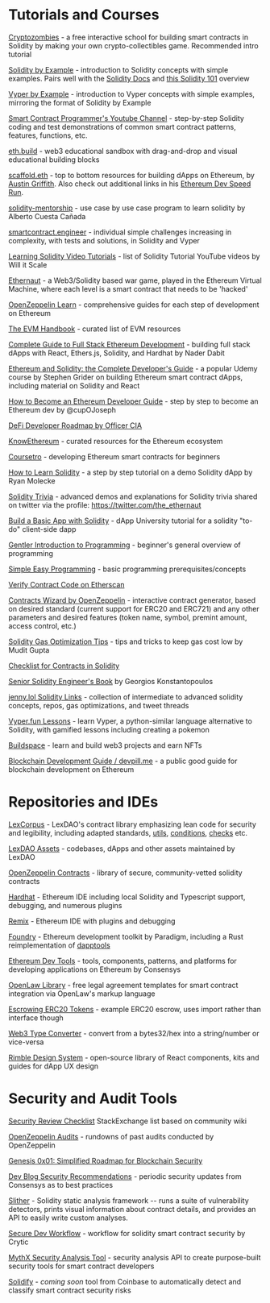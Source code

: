 # Tutorials and Courses

[Cryptozombies](https://cryptozombies.io/) - a free interactive school for building smart contracts in Solidity by making your own crypto-collectibles game. Recommended intro tutorial

[Solidity by Example](https://solidity-by-example.org/) - introduction to Solidity concepts with simple examples. Pairs well with the [Solidity Docs](https://docs.soliditylang.org/en/v0.8.11/) and [this Solidity 101](https://secureum.substack.com/p/solidity-101) overview 

[Vyper by Example](https://vyper-by-example.org/) - introduction to Vyper concepts with simple examples, mirroring the format of Solidity by Example

[Smart Contract Programmer's Youtube Channel](https://www.youtube.com/channel/UCJWh7F3AFyQ_x01VKzr9eyA) - step-by-step Solidity coding and test demonstrations of common smart contract patterns, features, functions, etc.

[eth.build](https://eth.build/) - web3 educational sandbox with drag-and-drop and visual educational building blocks

[scaffold.eth](https://github.com/austintgriffith/scaffold-eth#-scaffold-eth) - top to bottom resources for building dApps on Ethereum, by [Austin Griffith](https://twitter.com/austingriffith). Also check out additional links in his [Ethereum Dev Speed Run](https://medium.com/@austin_48503/%EF%B8%8Fethereum-dev-speed-run-bd72bcba6a4c).

[solidity-mentorship](https://github.com/alcueca/solidity-mentorship/issues) - use case by use case program to learn solidity by Alberto Cuesta Cañada

[smartcontract.engineer](https://www.smartcontract.engineer/challenges) - individual simple challenges increasing in complexity, with tests and solutions, in Solidity and Vyper

[Learning Solidity Video Tutorials](https://github.com/willitscale/learning-solidity) - list of Solidity Tutorial YouTube videos by Will it Scale

[Ethernaut](https://ethernaut.openzeppelin.com/) - a Web3/Solidity based war game, played in the Ethereum Virtual Machine, where each level is a smart contract that needs to be 'hacked'

[OpenZeppelin Learn](https://docs.openzeppelin.com/learn/) - comprehensive guides for each step of development on Ethereum

[The EVM Handbook](https://noxx3xxon.notion.site/noxx3xxon/The-EVM-Handbook-bb38e175cc404111a391907c4975426d) - curated list of EVM resources

[Complete Guide to Full Stack Ethereum Development](https://dev.to/dabit3/the-complete-guide-to-full-stack-ethereum-development-3j13) - building full stack dApps with React, Ethers.js, Solidity, and Hardhat by Nader Dabit

[Ethereum and Solidity: the Complete Developer's Guide](https://www.udemy.com/course/ethereum-and-solidity-the-complete-developers-guide/) - a popular Udemy course by Stephen Grider on building Ethereum smart contract dApps, including material on Solidity and React

[How to Become an Ethereum Developer Guide](https://hackmd.io/NS-XCiEbS2GUpI8Wu1Xdew) - step by step to become an Ethereum dev by @cupOJoseph 

[DeFi Developer Roadmap by Officer CIA](https://github.com/OffcierCia/DeFi-Developer-Road-Map)

[KnowEthereum](https://knowethereum.com/) - curated resources for the Ethereum ecosystem

[Coursetro](https://coursetro.com/courses/20/Developing-Ethereum-Smart-Contracts-for-Beginners) - developing Ethereum smart contracts for beginners

[How to Learn Solidity](https://blockgeeks.com/guides/solidity/) - a step by step tutorial on a demo Solidity dApp by Ryan Molecke

[Solidity Trivia](https://github.com/ajsantander/trivias) - advanced demos and explanations for Solidity trivia shared on twitter via the profile: https://twitter.com/the_ethernaut

[Build a Basic App with Solidity](https://www.dappuniversity.com/articles/blockchain-app-tutorial) - dApp University tutorial for a solidity "to-do" client-side dapp

[Gentler Introduction to Programming](https://www.freecodecamp.org/news/a-gentler-introduction-to-programming-1f57383a1b2c/) - beginner's general overview of programming

[Simple Easy Programming](https://www.tutorialspoint.com/computer_programming/index.htm) - basic programming prerequisites/concepts

[Verify Contract Code on Etherscan](https://medium.com/coinmonks/how-to-verify-and-publish-on-etherscan-52cf25312945)

[Contracts Wizard by OpenZeppelin](https://blog.openzeppelin.com/wizard/) - interactive contract generator, based on desired standard (current support for ERC20 and ERC721) and any other parameters and desired features (token name, symbol, premint amount, access control, etc.)

[Solidity Gas Optimization Tips](https://mudit.blog/solidity-gas-optimization-tips/) - tips and tricks to keep gas cost low by Mudit Gupta

[Checklist for Contracts in Solidity](https://github.com/lexDAO/LexCorpus/blob/master/contracts/CHECKS.txt)

[Senior Solidity Engineer's Book](https://github.com/gakonst/solidity-book) by Georgios Konstantopoulos

[jenny.lol Solidity Links](https://jenny.lol/solidity-links/) - collection of intermediate to advanced solidity concepts, repos, gas optimizations, and tweet threads

[Vyper.fun Lessons](https://vyper.fun/lessons.html#) - learn Vyper, a python-similar language alternative to Solidity, with gamified lessons including creating a pokemon

[Buildspace](https://buildspace.so/) - learn and build web3 projects and earn NFTs 

[Blockchain Development Guide / devpill.me](https://github.com/dcbuild3r/blockchain-development-guide) - a public good guide for blockchain development on Ethereum


# Repositories and IDEs

[LexCorpus](https://github.com/lexDAO/LexCorpus) - LexDAO's contract library emphasizing lean code for security and legibility, including adapted standards, [utils](https://github.com/lexDAO/LexCorpus/tree/master/contracts/utils), [conditions](https://github.com/lexDAO/LexCorpus/tree/master/contracts/conditions), [checks](https://github.com/lexDAO/LexCorpus/blob/master/contracts/CHECKS.txt) etc.

[LexDAO Assets](https://github.com/lexDAO/Assets) - codebases, dApps and other assets maintained by LexDAO

[OpenZeppelin Contracts](https://github.com/OpenZeppelin/openzeppelin-contracts) - library of secure, community-vetted solidity contracts

[Hardhat](https://hardhat.org/) - Ethereum IDE including local Solidity and Typescript support, debugging, and numerous plugins

[Remix](https://remix.ethereum.org/) - Ethereum IDE with plugins and debugging

[Foundry](https://www.paradigm.xyz/2021/12/introducing-the-foundry-ethereum-development-toolbox/) - Ethereum development toolkit by Paradigm, including a Rust reimplementation of [dapptools](https://dapp.tools/) 

[Ethereum Dev Tools](https://github.com/ConsenSys/ethereum-developer-tools-list) - tools, components, patterns, and platforms for developing applications on Ethereum by Consensys

[OpenLaw Library](https://lib.openlaw.io) - free legal agreement templates for smart contract integration via OpenLaw's markup language

[Escrowing ERC20 Tokens](https://p2pmoon.com/escrowing-erc20-tokens-in-solidity-with-remix/) - example ERC20 escrow, uses import rather than interface though

[Web3 Type Converter](https://web3-type-converter.onbrn.com/) - convert from a bytes32/hex into a string/number or vice-versa

[Rimble Design System](https://rimble.consensys.design/) - open-source library of React components, kits and guides for dApp UX design


# Security and Audit Tools

[Security Review Checklist](https://ethereum.stackexchange.com/questions/8551/security-review-checklist-for-a-smart-contract) StackExchange list based on community wiki

[OpenZeppelin Audits](https://blog.openzeppelin.com/security-audits/) - rundowns of past audits conducted by OpenZeppelin

[Genesis 0x01: Simplified Roadmap for Blockchain Security](https://devansh.xyz/blockchain-security/2021/09/17/genesis-0x01.html)

[Dev Blog Security Recommendations](https://consensys.net/blog/blockchain-development/ethereum-smart-contract-security-recommendations/) - periodic security updates from Consensys as to best practices 

[Slither](https://github.com/crytic/slither) - Solidity static analysis framework -- runs a suite of vulnerability detectors, prints visual information about contract details, and provides an API to easily write custom analyses.

[Secure Dev Workflow](https://github.com/crytic/building-secure-contracts/blob/master/development-guidelines/workflow.md#ask-for-help) - workflow for solidity smart contract security by Crytic

[MythX Security Analysis Tool](https://github.com/dmuhs/mythx-cli) - security analysis API to create purpose-built security tools for smart contract developers

[Solidify](https://blog.coinbase.com/introducing-solidify-a-tool-to-automatically-detect-and-classify-smart-contract-security-risks-73a1338fdbbe) - *coming soon* tool from Coinbase to automatically detect and classify smart contract security risks
